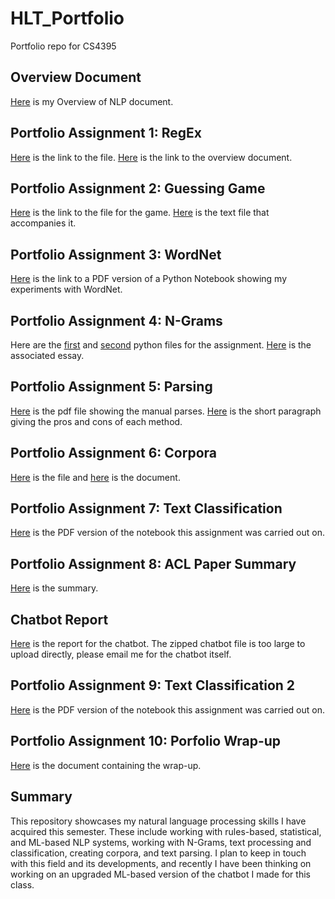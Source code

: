 # HLT_Portfolio
Portfolio repo for CS4395

## Overview Document
[Here](Overview_of_NLP.pdf) is my Overview of NLP document.

## Portfolio Assignment 1: RegEx
[Here](nlw180001RegEx.py) is the link to the file. [Here](Portfolio1Overview.pdf) is the link to the overview document.

## Portfolio Assignment 2: Guessing Game
[Here](nlw180001WordGuess.py) is the link to the file for the game. [Here](anat19.txt) is the text file that accompanies it.

## Portfolio Assignment 3: WordNet
[Here](nlw180001WordNetPDF.pdf) is the link to a PDF version of a Python Notebook showing my experiments with WordNet.

## Portfolio Assignment 4: N-Grams
Here are the [first](nlw180001NGram.py) and [second](nlw180001Percentage.py) python files for the assignment. [Here](NGram_Essay.pdf) is the associated essay.

## Portfolio Assignment 5: Parsing
[Here](parsing.pdf) is the pdf file showing the manual parses. [Here](Parsing_Paragraph.pdf) is the short paragraph giving the pros and cons of each method.

## Portfolio Assignment 6: Corpora
[Here](nlw180001WebScrape.py) is the file and [here](nlw180001Corpus_Doc.pdf) is the document.

## Portfolio Assignment 7: Text Classification
[Here](nlw180001TextClassify.pdf) is the PDF version of the notebook this assignment was carried out on.

## Portfolio Assignment 8: ACL Paper Summary
[Here](nlw180001DuClarifyDial.pdf) is the summary.

## Chatbot Report	
[Here](nlw180001ChatbotReport.pdf) is the report for the chatbot. The zipped chatbot file is too large to upload directly, please email me for the chatbot itself.

## Portfolio Assignment 9: Text Classification 2
[Here](nlw180001Classify2.pdf) is the PDF version of the notebook this assignment was carried out on.

## Portfolio Assignment 10: Porfolio Wrap-up
[Here](nlw180001Wrapup.pdf) is the document containing the wrap-up.

## Summary
This repository showcases my natural language processing skills I have acquired this semester. These include working with rules-based, statistical, and ML-based NLP systems, working with N-Grams, text processing and classification, creating corpora, and text parsing. I plan to keep in touch with this field and its developments, and recently I have been thinking on working on an upgraded ML-based version of the chatbot I made for this class. 
